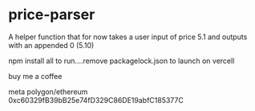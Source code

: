 # price-parser

A helper function that for now takes a user input of price 5.1 and outputs with an appended 0 (5.10)


npm install all to run....remove packagelock.json to launch on vercell 

buy me  a coffee

meta polygon/ethereum
0xc60329fB39bB25e74fD329C86DE19abfC185377C
